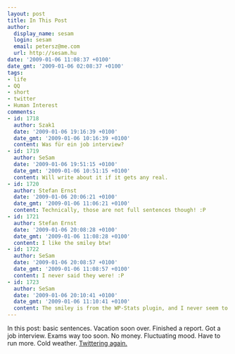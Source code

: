 ```yaml
---
layout: post
title: In This Post
author:
  display_name: sesam
  login: sesam
  email: petersz@me.com
  url: http://sesam.hu
date: '2009-01-06 11:08:37 +0100'
date_gmt: '2009-01-06 02:08:37 +0100'
tags:
- life
- QQ
- short
- twitter
- Human Interest
comments:
- id: 1718
  author: Szak1
  date: '2009-01-06 19:16:39 +0100'
  date_gmt: '2009-01-06 10:16:39 +0100'
  content: Was für ein job interview?
- id: 1719
  author: SeSam
  date: '2009-01-06 19:51:15 +0100'
  date_gmt: '2009-01-06 10:51:15 +0100'
  content: Will write about it if it gets any real.
- id: 1720
  author: Stefan Ernst
  date: '2009-01-06 20:06:21 +0100'
  date_gmt: '2009-01-06 11:06:21 +0100'
  content: Technically, those are not full sentences though! :P
- id: 1721
  author: Stefan Ernst
  date: '2009-01-06 20:08:28 +0100'
  date_gmt: '2009-01-06 11:08:28 +0100'
  content: I like the smiley btw!
- id: 1722
  author: SeSam
  date: '2009-01-06 20:08:57 +0100'
  date_gmt: '2009-01-06 11:08:57 +0100'
  content: I never said they were! :P
- id: 1723
  author: SeSam
  date: '2009-01-06 20:10:41 +0100'
  date_gmt: '2009-01-06 11:10:41 +0100'
  content: The smiley is from the WP-Stats plugin, and I never seem to find it...
---
```


In this post: basic sentences. Vacation soon over. Finished a report. Got a job interview. Exams way too soon. No money. Fluctuating mood. Have to run more. Cold weather. [Twittering again.](http://twitter.com/sesam)
